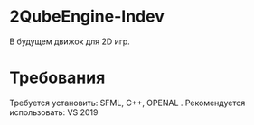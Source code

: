 # 2QubeEngine-Indev
В будущем движок для 2D игр. 
# Требования
Требуется установить: SFML, C++, OPENAL . Рекомендуется использовать: VS 2019
